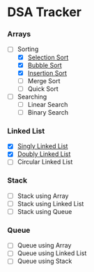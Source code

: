# DSA Tracker

### Arrays

- [ ] Sorting
  - [x] [Selection Sort](java-dsa/src/algorithms/SelectionSort.java)
  - [x] [Bubble Sort](java-dsa/src/algorithms/BubbleSort.java)
  - [x] [Insertion Sort](java-dsa/src/algorithms/InsertionSort.java)
  - [ ] Merge Sort
  - [ ] Quick Sort
- [ ] Searching
  - [ ] Linear Search
  - [ ] Binary Search

### Linked List

- [x] [Singly Linked List](java-dsa/src/datastructures/linkedlist/singly)
- [x] [Doubly Linked List](java-dsa/src/datastructures/linkedlist/doubly)
- [ ] Circular Linked List

### Stack

- [ ] Stack using Array
- [ ] Stack using Linked List
- [ ] Stack using Queue

### Queue

- [ ] Queue using Array
- [ ] Queue using Linked List
- [ ] Queue using Stack
